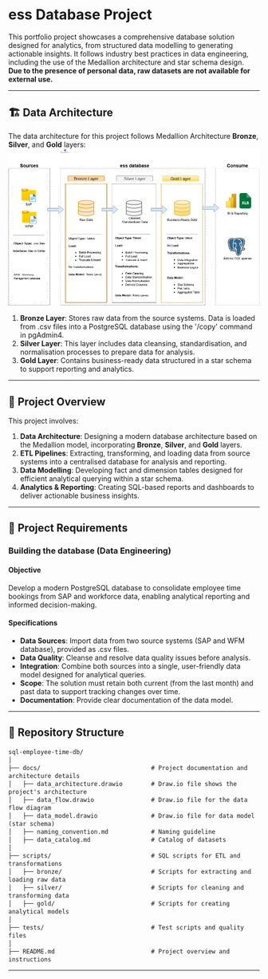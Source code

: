  # ess Database Project

This portfolio project showcases a comprehensive database solution designed for analytics, from structured data modelling to generating actionable insights. It follows industry best practices in data engineering, including the use of the Medallion architecture and star schema design.
<br>**Due to the presence of personal data, raw datasets are not available for external use.**

---
## 🏗️ Data Architecture

The data architecture for this project follows Medallion Architecture **Bronze**, **Silver**, and **Gold** layers:
![Data Architecture](/documents/data_architecture.png)

1. **Bronze Layer**: Stores raw data from the source systems. Data is loaded from .csv files into a PostgreSQL database using the '/copy' command in pgAdmin4.
2. **Silver Layer**: This layer includes data cleansing, standardisation, and normalisation processes to prepare data for analysis.
3. **Gold Layer**: Contains business-ready data structured in a star schema to support reporting and analytics.

---
## 📖 Project Overview

This project involves:

1. **Data Architecture**: Designing a modern database architecture based on the Medallion model, incorporating **Bronze**, **Silver**, and **Gold** layers.
2. **ETL Pipelines**: Extracting, transforming, and loading data from source systems into a centralised database for analysis and reporting.
3. **Data Modelling**: Developing fact and dimension tables designed for efficient analytical querying within a star schema.
4. **Analytics & Reporting**: Creating SQL-based reports and dashboards to deliver actionable business insights.

---


## 🚀 Project Requirements

### Building the database (Data Engineering)

#### Objective
Develop a modern PostgreSQL database to consolidate employee time bookings from SAP and workforce data, enabling analytical reporting and informed decision-making.

#### Specifications
- **Data Sources**: Import data from two source systems (SAP and WFM database), provided as .csv files.
- **Data Quality**: Cleanse and resolve data quality issues before analysis.
- **Integration**: Combine both sources into a single, user-friendly data model designed for analytical queries.
- **Scope**: The solution must retain both current (from the last month) and past data to support tracking changes over time.
- **Documentation**: Provide clear documentation of the data model.

---

## 📂 Repository Structure
```
sql-employee-time-db/
│
├── docs/                               # Project documentation and architecture details
│   ├── data_architecture.drawio        # Draw.io file shows the project's architecture
│   ├── data_flow.drawio                # Draw.io file for the data flow diagram
│   ├── data_model.drawio               # Draw.io file for data model (star schema)
│   ├── naming_convention.md            # Naming guideline
│   ├── data_catalog.md                 # Catalog of datasets
│
├── scripts/                            # SQL scripts for ETL and transformations
│   ├── bronze/                         # Scripts for extracting and loading raw data
│   ├── silver/                         # Scripts for cleaning and transforming data
│   ├── gold/                           # Scripts for creating analytical models
│
├── tests/                              # Test scripts and quality files
│
├── README.md                           # Project overview and instructions

```
---
